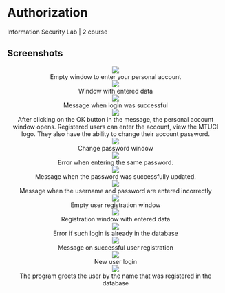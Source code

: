 # Authorization
Information Security Lab | 2 course

## Screenshots
<p align="center">
  <img src="Screens/1.png"> <br> Empty window to enter your personal account <br>
  <img src="Screens/2.png"> <br> Window with entered data <br>
  <img src="Screens/3.png"> <br> Message when login was successful <br>
  <img src="Screens/4.png"> <br> After clicking on the OK button in the message, the personal account window opens. Registered users can enter the account, view the MTUCI logo. They also have the ability to change their account password. <br>
  <img src="Screens/5.png"> <br> Change password window <br>
  <img src="Screens/6.png"> <br> Error when entering the same password. <br>
  <img src="Screens/7.png"> <br> Message when the password was successfully updated. <br>
  <img src="Screens/8.png"> <br> Message when the username and password are entered incorrectly <br>
  <img src="Screens/9.png"> <br> Empty user registration window <br>
  <img src="Screens/10.png"> <br> Registration window with entered data <br>
  <img src="Screens/11.png"> <br> Error if such login is already in the database <br>
  <img src="Screens/12.png"> <br> Message on successful user registration <br>
  <img src="Screens/13.png"> <br> New user login <br>
  <img src="Screens/14.png"> <br> The program greets the user by the name that was registered in the database  <br>
</p>
